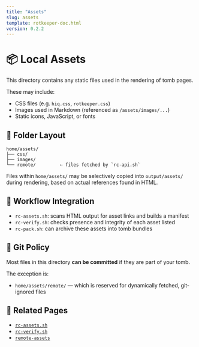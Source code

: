```yaml
---
title: "Assets"
slug: assets
template: rotkeeper-doc.html
version: 0.2.2
---
```


<!-- asset-meta: { name: "assets.md", version: "v0.2.2" } -->

# 📦 Local Assets

This directory contains any static files used in the rendering of tomb pages.

These may include:
- CSS files (e.g. `hiq.css`, `rotkeeper.css`)
- Images used in Markdown (referenced as `/assets/images/...`)
- Static icons, JavaScript, or fonts

## 🧩 Folder Layout

```
home/assets/
├── css/
├── images/
└── remote/         ← files fetched by `rc-api.sh`
```

Files within `home/assets/` may be selectively copied into `output/assets/` during rendering, based on actual references found in HTML.

## 🔄 Workflow Integration

- `rc-assets.sh`: scans HTML output for asset links and builds a manifest
- `rc-verify.sh`: checks presence and integrity of each asset listed
- `rc-pack.sh`: can archive these assets into tomb bundles

## 🚫 Git Policy

Most files in this directory **can be committed** if they are part of your tomb.

The exception is:
- `home/assets/remote/` — which is reserved for dynamically fetched, git-ignored files

## 🔗 Related Pages

- [`rc-assets.sh`](../../bones/scripts/rc-assets)
- [`rc-verify.sh`](../../bones/scripts/rc-verify)
- [`remote-assets`](./remote)
